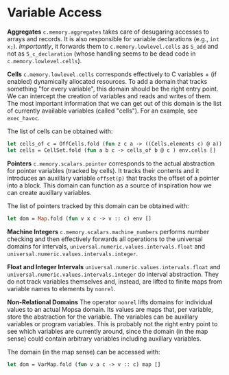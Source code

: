 # Variable Access

**Aggregates**
`c.memory.aggregates` takes care of desugaring accesses to arrays and records.
It is also responsible for variable declarations (e.g., `int x;`).
_Importantly_, it forwards them to `c.memory.lowlevel.cells` as `S_add` and not 
as `S_c_declaration` (whose handling seems to be dead code in `c.memory.lowlevel.cells`).

**Cells**
`c.memory.lowlevel.cells` corresponds effectively to C variables + (if enabled) dynamically 
allocated resources. To add a domain that tracks something "for every variable", this 
domain should be the right entry point. We can intercept the creation of variables and 
reads and writes of them. The most important information that we can get out of this domain 
is the list of currently available variables (called "cells"). For an example, see `exec_havoc`.

The list of cells can be obtained with:
```OCaml
let cells_of c = OffCells.fold (fun z c a -> ((Cells.elements c) @ a)) c [] in
let cells = CellSet.fold (fun a b c -> cells_of b @ c ) env.cells []
```


**Pointers**
`c.memory.scalars.pointer` corresponds to the actual abstraction for pointer variables 
(tracked by cells). It tracks their contents and it introduces an auxillary variable 
`offset(p)` that tracks the offset of a pointer into a block. This domain can function 
as a source of inspiration how we can create auxillary variables.

The list of pointers tracked by this domain can be obtained with:
```OCaml
let dom = Map.fold (fun v x c -> v :: c) env []
```

**Machine Integers**
`c.memory.scalars.machine_numbers` performs number checking and then effectively forwards
all operations to the universal domains for intervals, `universal.numeric.values.intervals.float` 
and `universal.numeric.values.intervals.integer`.

**Float and Integer Intervals**
`universal.numeric.values.intervals.float` and `universal.numeric.values.intervals.integer` 
do interval abstraction. They do not track variables themselves and, instead, are lifted to 
finite maps from variable names to elements by `nonrel`.

**Non-Relational Domains**
The operator `nonrel` lifts domains for individual values to an actual Mopsa domain.
Its values are maps that, per variable, store the abstraction for the variable.
The variables can be auxillary variables or program variables. 
This is probably not the right entry point to see which variables are currently around, since 
the domain (in the map sense) could contain arbitrary variables including auxillary variables.

The domain (in the map sense) can be accessed with:
```OCaml
let dom = VarMap.fold (fun v a c -> v :: c) map []
```